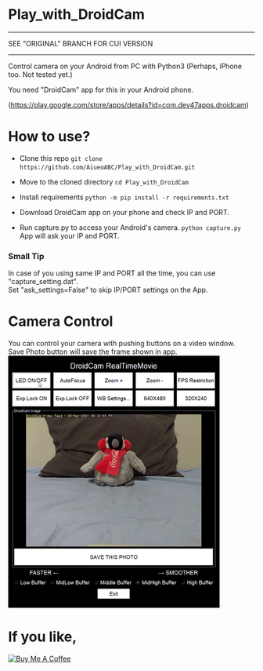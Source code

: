 # Play_with_DroidCam
***
SEE "ORIGINAL" BRANCH FOR CUI VERSION
***


Control camera on your Android from PC with Python3
(Perhaps, iPhone too. Not tested yet.)


You need "DroidCam" app for this in your Android phone.


(https://play.google.com/store/apps/details?id=com.dev47apps.droidcam)

# How to use?


* Clone this repo `git clone https://github.com/AiueoABC/Play_with_DroidCam.git`
* Move to the cloned directory `cd Play_with_DroidCam`
* Install requirements `python -m pip install -r requirements.txt`


* Download DroidCam app on your phone and check IP and PORT.
* Run capture.py to access your Android's camera. `python capture.py` 
App will ask your IP and PORT.

### Small Tip
In case of you using same IP and PORT all the time, you can use "capture_setting.dat".  
Set "ask_settings=False" to skip IP/PORT settings on the App.


# Camera Control
You can control your camera with pushing buttons on a video window.  
Save Photo button will save the frame shown in app.  
![UI_image](https://raw.githubusercontent.com/AiueoABC/Play_with_DroidCam/main/UI.bmp)

# If you like,
<a href="https://www.buymeacoffee.com/aiueoabc" target="_blank"><img src="https://cdn.buymeacoffee.com/buttons/default-orange.png" alt="Buy Me A Coffee" height="41" width="174"></a>
